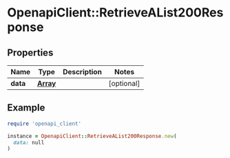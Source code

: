 # OpenapiClient::RetrieveAList200Response

## Properties

| Name | Type | Description | Notes |
| ---- | ---- | ----------- | ----- |
| **data** | [**Array**](List.md) |  | [optional] |

## Example

```ruby
require 'openapi_client'

instance = OpenapiClient::RetrieveAList200Response.new(
  data: null
)
```

